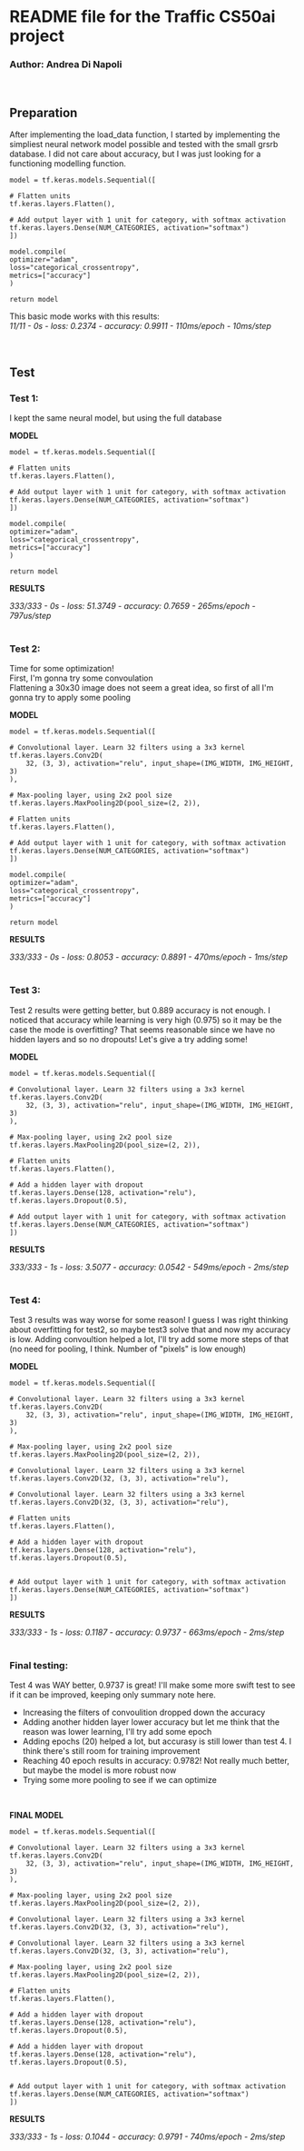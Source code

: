 # README file for the Traffic CS50ai project
### Author: Andrea Di Napoli
<br>

## Preparation
After implementing the load_data function, I started by implementing the simpliest neural network model possible and tested with the small grsrb database.
I did not care about accuracy, but I was just looking for a functioning modelling function.

    model = tf.keras.models.Sequential([
    
    # Flatten units
    tf.keras.layers.Flatten(),

    # Add output layer with 1 unit for category, with softmax activation
    tf.keras.layers.Dense(NUM_CATEGORIES, activation="softmax")
    ])

    model.compile(
    optimizer="adam",
    loss="categorical_crossentropy",
    metrics=["accuracy"]
    )

    return model

This basic mode works with this results: <br>
*11/11 - 0s - loss: 0.2374 - accuracy: 0.9911 - 110ms/epoch - 10ms/step*

<br>

## Test
### Test 1:
I kept the same neural model, but using the full database

**MODEL**

    model = tf.keras.models.Sequential([
    
    # Flatten units
    tf.keras.layers.Flatten(),

    # Add output layer with 1 unit for category, with softmax activation
    tf.keras.layers.Dense(NUM_CATEGORIES, activation="softmax")
    ])

    model.compile(
    optimizer="adam",
    loss="categorical_crossentropy",
    metrics=["accuracy"]
    )

    return model

**RESULTS**

*333/333 - 0s - loss: 51.3749 - accuracy: 0.7659 - 265ms/epoch - 797us/step*
<br>
<br>

### Test 2:
Time for some optimization! <br>
First, I'm gonna try some convoulation <br>
Flattening a 30x30 image does not seem a great idea, so first of all I'm gonna try to apply some pooling <br>

**MODEL**

    model = tf.keras.models.Sequential([
    
    # Convolutional layer. Learn 32 filters using a 3x3 kernel
    tf.keras.layers.Conv2D(
        32, (3, 3), activation="relu", input_shape=(IMG_WIDTH, IMG_HEIGHT, 3)
    ),

    # Max-pooling layer, using 2x2 pool size
    tf.keras.layers.MaxPooling2D(pool_size=(2, 2)),
    
    # Flatten units
    tf.keras.layers.Flatten(),

    # Add output layer with 1 unit for category, with softmax activation
    tf.keras.layers.Dense(NUM_CATEGORIES, activation="softmax")
    ])

    model.compile(
    optimizer="adam",
    loss="categorical_crossentropy",
    metrics=["accuracy"]
    )

    return model

**RESULTS**

*333/333 - 0s - loss: 0.8053 - accuracy: 0.8891 - 470ms/epoch - 1ms/step*
<br>
<br>

### Test 3:
Test 2 results were getting better, but 0.889 accuracy is not enough.
I noticed that accuracy while learning is very high (0.975) so it may be the case the mode is overfitting?
That seems reasonable since we have no hidden layers and so no dropouts!
Let's give a try adding some!

**MODEL**

    model = tf.keras.models.Sequential([
    
    # Convolutional layer. Learn 32 filters using a 3x3 kernel
    tf.keras.layers.Conv2D(
        32, (3, 3), activation="relu", input_shape=(IMG_WIDTH, IMG_HEIGHT, 3)
    ),

    # Max-pooling layer, using 2x2 pool size
    tf.keras.layers.MaxPooling2D(pool_size=(2, 2)),
    
    # Flatten units
    tf.keras.layers.Flatten(),

    # Add a hidden layer with dropout
    tf.keras.layers.Dense(128, activation="relu"),
    tf.keras.layers.Dropout(0.5),

    # Add output layer with 1 unit for category, with softmax activation
    tf.keras.layers.Dense(NUM_CATEGORIES, activation="softmax")
    ])

**RESULTS**

*333/333 - 1s - loss: 3.5077 - accuracy: 0.0542 - 549ms/epoch - 2ms/step*
<br>
<br>

### Test 4:
Test 3 results was way worse for some reason!
I guess I was right thinking about overfitting for test2, so maybe test3 solve that and now my accuracy is low.
Adding convoultion helped a lot, I'll try add some more steps of that (no need for pooling, I think. Number of "pixels" is low enough)

**MODEL**

    model = tf.keras.models.Sequential([
    
    # Convolutional layer. Learn 32 filters using a 3x3 kernel
    tf.keras.layers.Conv2D(
        32, (3, 3), activation="relu", input_shape=(IMG_WIDTH, IMG_HEIGHT, 3)
    ),

    # Max-pooling layer, using 2x2 pool size
    tf.keras.layers.MaxPooling2D(pool_size=(2, 2)),

    # Convolutional layer. Learn 32 filters using a 3x3 kernel
    tf.keras.layers.Conv2D(32, (3, 3), activation="relu"),
    
    # Convolutional layer. Learn 32 filters using a 3x3 kernel
    tf.keras.layers.Conv2D(32, (3, 3), activation="relu"),

    # Flatten units
    tf.keras.layers.Flatten(),

    # Add a hidden layer with dropout
    tf.keras.layers.Dense(128, activation="relu"),
    tf.keras.layers.Dropout(0.5),


    # Add output layer with 1 unit for category, with softmax activation
    tf.keras.layers.Dense(NUM_CATEGORIES, activation="softmax")
    ])

**RESULTS**

*333/333 - 1s - loss: 0.1187 - accuracy: 0.9737 - 663ms/epoch - 2ms/step*
<br>
<br>

### Final testing:
Test 4 was WAY better, 0.9737 is great!
I'll make some more swift test to see if it can be improved, keeping only summary note here.

<ul>
    <li>Increasing the filters of convoulition dropped down the accuracy</li>
    <li>Adding another hidden layer lower accuracy but let me think that the reason was lower learning, I'll try add some epoch</li>
    <li>Adding epochs (20) helped a lot, but accurasy is still lower than test 4. I think there's still room for training improvement</li>
    <li>Reaching 40 epoch results in accuracy: 0.9782! Not really much better, but maybe the model is more robust now</li>
    <li>Trying some more pooling to see if we can optimize</li>
</ul>
<br>

**FINAL MODEL**

    model = tf.keras.models.Sequential([
    
    # Convolutional layer. Learn 32 filters using a 3x3 kernel
    tf.keras.layers.Conv2D(
        32, (3, 3), activation="relu", input_shape=(IMG_WIDTH, IMG_HEIGHT, 3)
    ),

    # Max-pooling layer, using 2x2 pool size
    tf.keras.layers.MaxPooling2D(pool_size=(2, 2)),

    # Convolutional layer. Learn 32 filters using a 3x3 kernel
    tf.keras.layers.Conv2D(32, (3, 3), activation="relu"),
    
    # Convolutional layer. Learn 32 filters using a 3x3 kernel
    tf.keras.layers.Conv2D(32, (3, 3), activation="relu"),

    # Max-pooling layer, using 2x2 pool size
    tf.keras.layers.MaxPooling2D(pool_size=(2, 2)),

    # Flatten units
    tf.keras.layers.Flatten(),

    # Add a hidden layer with dropout
    tf.keras.layers.Dense(128, activation="relu"),
    tf.keras.layers.Dropout(0.5),

    # Add a hidden layer with dropout
    tf.keras.layers.Dense(128, activation="relu"),
    tf.keras.layers.Dropout(0.5),


    # Add output layer with 1 unit for category, with softmax activation
    tf.keras.layers.Dense(NUM_CATEGORIES, activation="softmax")
    ])

**RESULTS**

*333/333 - 1s - loss: 0.1044 - accuracy: 0.9791 - 740ms/epoch - 2ms/step*
<br>
<br>